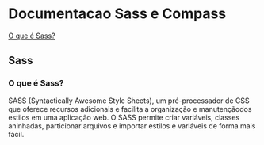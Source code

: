# Documentacao Sass e Compass

[O que é Sass?](#sass)




## Sass
### O que é Sass? 
SASS (Syntactically Awesome Style Sheets), um pré-processador de CSS que oferece recursos adicionais e facilita a organização e manutençãodos estilos
em uma aplicação web. O SASS permite criar variáveis, classes aninhadas, particionar arquivos e importar estilos e variáveis de forma mais fácil.
